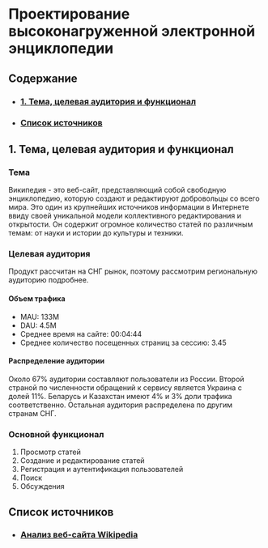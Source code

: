 # Проектирование высоконагруженной электронной энциклопедии

## Содержание

- ### [1. Тема, целевая аудитория и функционал](#1_part)
- ### [Список источников](#sources)

## 1. Тема, целевая аудитория и функционал <a name="1_part"></a>

### Тема

Википедия - это веб-сайт, представляющий собой свободную энциклопедию, которую создают и редактируют добровольцы со всего мира. Это один из крупнейших источников информации в Интернете ввиду своей уникальной модели коллективного редактирования и открытости. Он содержит огромное количество статей по различным темам: от науки и истории до культуры и техники.

### Целевая аудитория

Продукт рассчитан на СНГ рынок, поэтому рассмотрим региональную аудиторию подробнее.

#### Объем трафика

- MAU: 133M
- DAU: 4.5M
- Среднее время на сайте: 00:04:44
- Среднее количество посещенных страниц за сессию: 3.45

#### Распределение аудитории

Около 67% аудитории составляют пользователи из России. Второй страной по численности обращений к сервису является Украина с долей 11%. Беларусь и Казахстан имеют 4% и 3% доли трафика соответственно. Остальная аудитория распределена по другим странам СНГ.

### Основной функционал

1. Просмотр статей
2. Создание и редактирование статей
3. Регистрация и аутентификация пользователей
4. Поиск
5. Обсуждения

## Список источников <a name="sources"></a>

- ### [Анализ веб-сайта Wikipedia](https://www.similarweb.com/ru/website/ru.wikipedia.org/)

